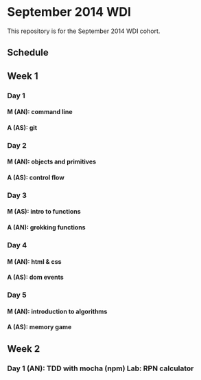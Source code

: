 September 2014 WDI
==================

This repository is for the September 2014 WDI cohort.

## Schedule

## Week 1
### Day 1
#### M (AN): command line
#### A (AS): git

### Day 2
#### M (AN): objects and primitives
#### A (AS): control flow

### Day 3
#### M (AS): intro to functions
#### A (AN): grokking functions

### Day 4
#### M (AN): html & css
#### A (AS): dom events

### Day 5
#### M (AN): introduction to algorithms
#### A (AS): memory game

## Week 2
### Day 1 (AN): TDD with mocha (npm) Lab: RPN calculator

